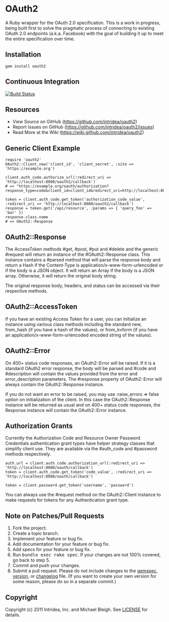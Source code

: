 OAuth2
======
A Ruby wrapper for the OAuth 2.0 specification. This is a work in progress, being built first to solve the pragmatic process of connecting to existing OAuth 2.0 endpoints (a.k.a. Facebook) with the goal of building it up to meet the entire specification over time.

Installation
------------
    gem install oauth2

Continuous Integration
----------------------
[![Build Status](http://travis-ci.org/intridea/oauth2.png)](http://travis-ci.org/intridea/oauth2)

Resources
---------
* View Source on GitHub (https://github.com/intridea/oauth2)
* Report Issues on GitHub (https://github.com/intridea/oauth2/issues)
* Read More at the Wiki (https://wiki.github.com/intridea/oauth2)

Generic Client Example
----------------------

    require 'oauth2'
    OAuth2::Client.new('client_id', 'client_secret', :site => 'https://example.org')
    
    client.auth_code.authorize_url(:redirect_uri => 'http://localhost:8080/oauth2/callback')
    # => "https://example.org/oauth/authorization?response_type=code&client_id=client_id&redirect_uri=http://localhost:8080/oauth2/callback"

    token = client.auth_code.get_token('authorization_code_value', :redirect_uri => 'http://localhost:8080/oauth2/callback')
    response = token.get('/api/resource', :params => { 'query_foo' => 'bar' })
    response.class.name
    # => OAuth2::Response

OAuth2::Response
----------------
The AccessToken methods #get, #post, #put and #delete and the generic #request will return an instance of the #OAuth2::Response class.
This instance contains a #parsed method that will parse the response body and return a Hash if the Content-Type is application/x-www-form-urlencoded or if the body is a JSON object.  It will return an Array if the body is a JSON array.  Otherwise, it will return the original body string.

The original response body, headers, and status can be accessed via their respective methods.

OAuth2::AccessToken
-------------------
If you have an existing Access Token for a user, you can initialize an instance using various class methods including the standard new, from_hash (if you have a hash of the values), or from_kvform (if you have an application/x-www-form-urlencoded encoded string of the values).

OAuth2::Error
-------------
On 400+ status code responses, an OAuth2::Error will be raised.  If it is a standard OAuth2 error response, the body will be parsed and #code and #description will contain the values provided from the error and error_description parameters.  The #response property of OAuth2::Error will always contain the OAuth2::Response instance.

If you do not want an error to be raised, you may use :raise_errors => false option on initialization of the client.  In this case the OAuth2::Response instance will be returned as usual and on 400+ status code responses, the Response instance will contain the OAuth2::Error instance.

Authorization Grants
--------------------
Currently the Authorization Code and Resource Owner Password Credentials authentication grant types have helper strategy classes that simplify client use.  They are available via the #auth_code and #password methods respectively.

    auth_url = client.auth_code.authorization_url(:redirect_uri => 'http://localhost:8080/oauth/callback')
    token = client.auth_code.get_token('code_value', :redirect_uri => 'http://localhost:8080/oauth/callback')
    
    token = client.password.get_token('username', 'password')
    
You can always use the #request method on the OAuth2::Client instance to make requests for tokens for any Authentication grant type.


Note on Patches/Pull Requests
-----------------------------
1. Fork the project.
2. Create a topic branch.
3. Implement your feature or bug fix.
4. Add documentation for your feature or bug fix.
5. Add specs for your feature or bug fix.
6. Run <tt>bundle exec rake spec</tt>. If your changes are not 100% covered, go back to step 5.
7. Commit and push your changes.
8. Submit a pull request. Please do not include changes to the [gemspec](https://github.com/intridea/oauth2/blob/master/oauth2.gemspec), [version](https://github.com/intridea/oauth2/blob/master/lib/oauth2/version.rb), or [changelog](https://github.com/intridea/oauth2/blob/master/CHANGELOG.md) file. (If you want to create your own version for some reason, please do so in a separate commit.)

Copyright
---------
Copyright (c) 2011 Intridea, Inc. and Michael Bleigh.
See [LICENSE](https://github.com/intridea/oauth2/blob/master/LICENSE.md) for details.
